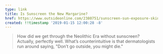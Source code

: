 ```yaml
---
type: link
title: Is Sunscreen the New Margarine?
href: https://www.outsideonline.com/2380751/sunscreen-sun-exposure-skin-cancer-science
created: !!timestamp '2019-01-15 12:00:28 -8'
---
```

> How did we get through the Neolithic Era without sunscreen? Actually, perfectly well. What’s counterintuitive is that dermatologists run around saying, "Don’t go outside, you might die."
